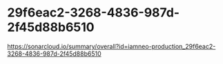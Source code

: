 # 29f6eac2-3268-4836-987d-2f45d88b6510
https://sonarcloud.io/summary/overall?id=iamneo-production_29f6eac2-3268-4836-987d-2f45d88b6510
